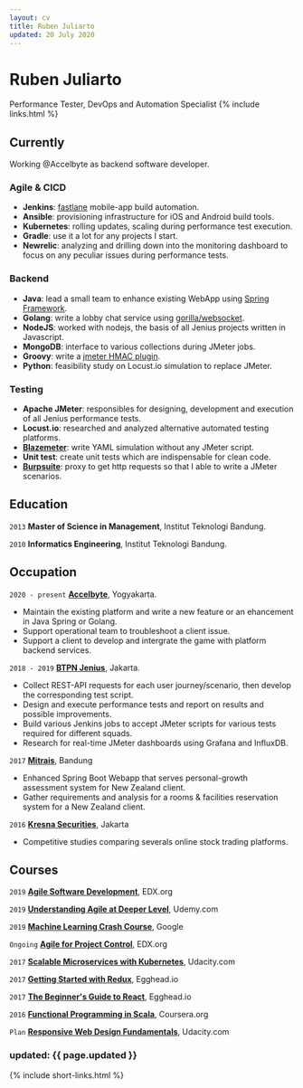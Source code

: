 ```yaml
---
layout: cv
title: Ruben Juliarto
updated: 20 July 2020
---
```

# Ruben Juliarto
Performance Tester, DevOps and Automation Specialist
{% include links.html %}

## Currently

Working @Accelbyte as backend software developer.

### Agile & CICD

 - __Jenkins__: [fastlane](http://fastlane.tools) mobile-app build automation.
 - __Ansible__: provisioning infrastructure for iOS and Android build tools.
 - __Kubernetes__: rolling updates, scaling during performance test execution.
 - __Gradle__: use it a lot for any projects I start.
 - __Newrelic__: analyzing and drilling down into the monitoring dashboard to focus on any peculiar issues during performance tests.

### Backend

 - __Java__: lead a small team to enhance existing WebApp using [Spring Framework](http://springframework.org).
 - __Golang__: write a lobby chat service using [gorilla/websocket](https://github.com/gorilla/websocket).
 - __NodeJS__: worked with nodejs, the basis of all Jenius projects written in Javascript.
 - __MongoDB__: interface to various collections during JMeter jobs.
 - __Groovy__: write a [jmeter HMAC plugin](http://github.com/rubenjoy/jmeter-hmac-plugin).
 - __Python__: feasibility study on Locust.io simulation to replace JMeter.

### Testing

 - __Apache JMeter__: responsibles for designing, development and execution of all Jenius performance tests.
 - __Locust.io__: researched and analyzed alternative automated testing platforms.
 - __[Blazemeter](http://gettaurus.org)__: write YAML simulation without any JMeter script.
 - __Unit test__: create unit tests which are indispensable for clean code.
 - __[Burpsuite](http://portswigger.net/burp)__: proxy to get http requests so that I able to write a JMeter scenarios.

## Education

`2013`
__Master of Science in Management__, Institut Teknologi Bandung.

`2010`
__Informatics Engineering__, Institut Teknologi Bandung.

## Occupation

`2020 - present`
__[Accelbyte](https://accelbyte.io/)__, Yogyakarta.

- Maintain the existing platform and write a new feature  or an ehancement in Java Spring or Golang.
- Support operational team to troubleshoot a client issue.
- Support a client to develop and intergrate the game with platform backend services.

`2018 - 2019`
__[BTPN Jenius](http://jenius.com)__, Jakarta.

- Collect REST-API requests for each user journey/scenario, then develop the corresponding test script.
- Design and execute performance tests and report on results and possible improvements.
- Build various Jenkins jobs to accept JMeter scripts for various tests required for different squads.
- Research for real-time JMeter dashboards using Grafana and InfluxDB.

`2017`
__[Mitrais](http://mitrais.com)__, Bandung

- Enhanced Spring Boot Webapp that serves personal-growth assessment system for New Zealand client.
- Gather requirements and analysis for a rooms & facilities reservation system for a New Zealand client.

`2016`
__[Kresna Securities](http://kresnasecurities.com)__, Jakarta

- Competitive studies comparing severals online stock trading platforms.

## Courses

`2019`
__[Agile Software Development](https://courses.edx.org/courses/course-v1:ETHx+ASD.1x+1T2019/course/)__, EDX.org

`2019`
__[Understanding Agile at Deeper Level](https://www.udemy.com/course/understanding-agile-at-a-deeper-level/)__, Udemy.com

`2019`
__[Machine Learning Crash Course](https://developers.google.com/machine-learning/crash-course/)__, Google

`Ongoing`
__[Agile for Project Control](https://courses.edx.org/courses/course-v1:USMx+ENCE607.5x+1T2019/course/)__, EDX.org

`2017`
__[Scalable Microservices with Kubernetes](https://www.udacity.com/course/scalable-microservices-with-kubernetes--ud615)__, Udacity.com

`2017`
__[Getting Started with Redux](https://egghead.io/courses/getting-started-with-redux)__, Egghead.io

`2017`
__[The Beginner's Guide to React](https://egghead.io/courses/the-beginner-s-guide-to-react)__, Egghead.io

`2016`
__[Functional Programming in Scala](https://www.coursera.org/learn/progfun1)__, Coursera.org

`Plan`
__[Responsive Web Design Fundamentals](https://www.udacity.com/course/responsive-web-design-fundamentals--ud893)__, Udacity.com

### updated: {{ page.updated }}

{% include short-links.html %}

